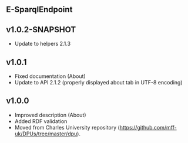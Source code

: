 E-SparqlEndpoint
----------

v1.0.2-SNAPSHOT
---
* Update to helpers 2.1.3

v1.0.1
---
* Fixed documentation (About)
* Update to API 2.1.2 (properly displayed about tab in UTF-8 encoding)

v1.0.0
---
* Improved description (About)
* Added RDF validation
* Moved from Charles University repository (https://github.com/mff-uk/DPUs/tree/master/dpu).
